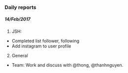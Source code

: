 ### Daily reports

##### 14/Feb/2017

1. JSH: 
- Completed list follower, following
- Add instagram to user profile

2. General
- Team: Work and discuss with @thong, @thanhnguyen.

